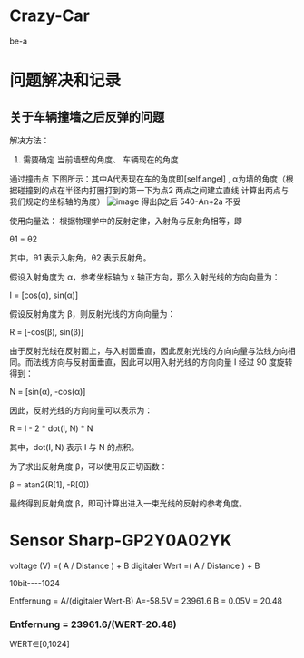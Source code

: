 # Crazy-Car
be-a


# 问题解决和记录

## 关于车辆撞墙之后反弹的问题
解决方法：
1. 需要确定 当前墙壁的角度、 车辆现在的角度

通过撞击点
下图所示：其中A代表现在车的角度即[self.angel]  , α为墙的角度（根据碰撞到的点在半径内打圈打到的第一下为点2 两点之间建立直线 计算出两点与我们规定的坐标轴的角度）
![image](https://user-images.githubusercontent.com/100457168/234399216-32330c51-a700-4e62-85a0-286b31257741.png)
得出β之后
540-An+2a     不妥

使用向量法：
根据物理学中的反射定律，入射角与反射角相等，即

θ1 = θ2

其中，θ1 表示入射角，θ2 表示反射角。

假设入射角度为 α，参考坐标轴为 x 轴正方向，那么入射光线的方向向量为：

I = [cos(α), sin(α)]

假设反射角度为 β，则反射光线的方向向量为：

R = [-cos(β), sin(β)]

由于反射光线在反射面上，与入射面垂直，因此反射光线的方向向量与法线方向相同。而法线方向与反射面垂直，因此可以用入射光线的方向向量 I 经过 90 度旋转得到：

N = [sin(α), -cos(α)]

因此，反射光线的方向向量可以表示为：

R = I - 2 * dot(I, N) * N

其中，dot(I, N) 表示 I 与 N 的点积。

为了求出反射角度 β，可以使用反正切函数：

β = atan2(R[1], -R[0])

最终得到反射角度 β，即可计算出进入一束光线的反射的参考角度。


# Sensor Sharp-GP2Y0A02YK


voltage (V) =( A / Distance ) + B
digitaler Wert =( A / Distance ) + B

10bit----1024

Entfernung = A/(digitaler Wert-B)
A=-58.5V = 23961.6  B = 0.05V = 20.48

### Entfernung = 23961.6/(WERT-20.48)
WERT∈[0,1024]

